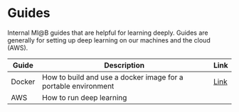 # Guides
Internal Ml@B guides that are helpful for learning deeply. Guides are generally for 
setting up deep learning on our machines and the cloud (AWS).

| **Guide**  | **Description**                                                    | **Link** |
|--------|----------------------------------------------------------------|------|
| Docker | How to build and use a docker image for a portable environment |   [Link](https://github.com/mlberkeley/resources-guides/tree/master/docker-guide)   |
|   AWS     | How to run deep learning |      |
